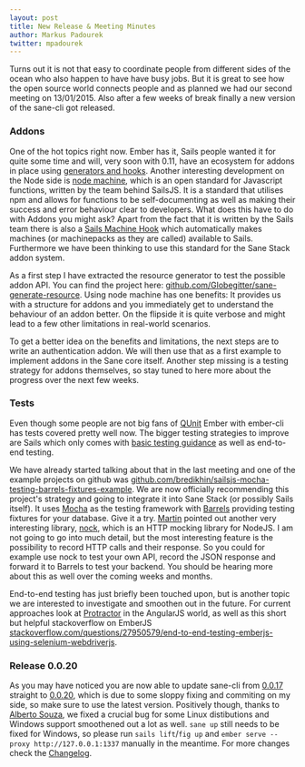 ```yaml
---
layout: post
title: New Release & Meeting Minutes
author: Markus Padourek
twitter: mpadourek
---
```


Turns out it is not that easy to coordinate people from different sides of the ocean who also happen to have have busy jobs. But it is great to see how the open source world connects people and as planned we had our second meeting on 13/01/2015. Also after a few weeks of break finally a new version of the sane-cli got released.

<!-- more -->

### Addons

One of the hot topics right now. Ember has it, Sails people wanted it for quite some time and will, very soon with 0.11, have an ecosystem for addons in place using [generators and hooks](http://sailsjs.org/#/documentation/concepts/extending-sails). Another interesting development on the Node side is [node machine](http://node-machine.org/), which is an open standard for Javascript functions, written by the team behind SailsJS. It is a standard that utilises npm and allows for functions to be self-documenting as well as making their success and error behaviour clear to developers. What does this have to do with Addons you might ask? Apart from the fact that it is written by the Sails team there is also a [Sails Machine Hook](https://github.com/node-machine/sails-hook-machines) which automatically makes machines (or machinepacks as they are called) available to Sails. Furthermore we have been thinking to use this standard for the Sane Stack addon system.

As a first step I have extracted the resource generator to test the possible addon API. You can find the project here: [github.com/Globegitter/sane-generate-resource](https://github.com/Globegitter/sane-generate-resource). Using node machine has one benefits: It provides us with a structure for addons and you immediately get to understand the behaviour of an addon better. On the flipside it is quite verbose and might lead to a few other limitations in real-world scenarios.

To get a better idea on the benefits and limitations, the next steps are to write an authentication addon. We will then use that as a first example to implement addons in the Sane core itself. Another step missing is a testing strategy for addons themselves, so stay tuned to here more about the progress over the next few weeks.

### Tests

Even though some people are not big fans of [QUnit](http://qunitjs.com/) Ember with ember-cli has tests covered pretty well now. The bigger testing strategies to improve are Sails which only comes with [basic testing guidance](http://sailsjs.org/#/documentation/concepts/Testing) as well as end-to-end testing.

We have already started talking about that in the last meeting and one of the example projects on github was [github.com/bredikhin/sailsjs-mocha-testing-barrels-fixtures-example](https://github.com/bredikhin/sailsjs-mocha-testing-barrels-fixtures-example). We are now officially recommending this project's strategy and going to integrate it into Sane Stack (or possibly Sails itself). It uses [Mocha](http://mochajs.org/) as the testing framework with [Barrels](https://github.com/bredikhin/barrels/) providing testing fixtures for your database. Give it a try. [Martin](https://twitter.com/cyberseer) pointed out another very interesting library, [nock](https://github.com/pgte/nock), which is an HTTP mocking library for NodeJS. I am not going to go into much detail, but the most interesting feature is the possibility to record HTTP calls and their response. So you could for example use nock to test your own API, record the JSON response and forward it to Barrels to test your backend. You should be hearing more about this as well over the coming weeks and months.

End-to-end testing has just briefly been touched upon, but is another topic we are interested to investigate and smoothen out in the future. For current approaches look at [Protractor](https://github.com/angular/protractor) in the AngularJS world, as well as this short but helpful stackoverflow on EmberJS [stackoverflow.com/questions/27950579/end-to-end-testing-emberjs-using-selenium-webdriverjs](http://stackoverflow.com/questions/27950579/end-to-end-testing-emberjs-using-selenium-webdriverjs).

### Release 0.0.20

As you may have noticed you are now able to update sane-cli from [0.0.17](https://github.com/artificialio/sane/releases/tag/0.0.17) straight to [0.0.20](https://github.com/artificialio/sane/releases/tag/0.0.20), which is due to some sloppy fixing and commiting on my side, so make sure to use the latest version. Positively though, thanks to [Alberto Souza](https://github.com/albertosouza), we fixed a crucial bug for some Linux distibutions and Windows support smoothened out a lot as well. `sane up` still needs to be fixed for Windows, so please run `sails lift`/`fig up` and `ember serve --proxy http://127.0.0.1:1337` manually in the meantime. For more changes check the [Changelog](https://github.com/artificialio/sane/blob/master/CHANGELOG.md).